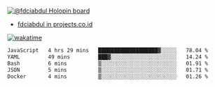 [![@fdciabdul Holopin board](https://holopin.io/api/user/board?user=fdciabdul)](https://holopin.io/@fdciabdul)

- [fdciabdul in projects.co.id](https://projects.co.id/public/browse_users/view/496e26/fdciabdul)



[![wakatime](https://wakatime.com/badge/user/87646243-158a-4241-a3cb-668e1fa2dbb8.svg)](https://wakatime.com/@87646243-158a-4241-a3cb-668e1fa2dbb8)
<!--START_SECTION:waka-->

```txt
JavaScript   4 hrs 29 mins   ███████████████████▓░░░░░   78.04 %
YAML         49 mins         ███▓░░░░░░░░░░░░░░░░░░░░░   14.24 %
Bash         6 mins          ▒░░░░░░░░░░░░░░░░░░░░░░░░   01.91 %
JSON         5 mins          ▒░░░░░░░░░░░░░░░░░░░░░░░░   01.71 %
Docker       4 mins          ▒░░░░░░░░░░░░░░░░░░░░░░░░   01.26 %
```

<!--END_SECTION:waka-->
